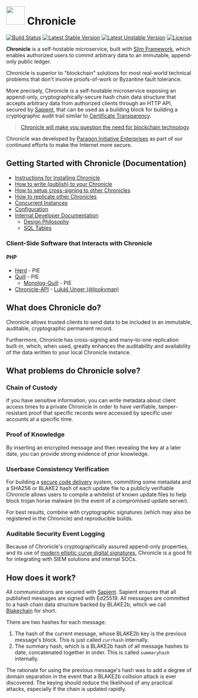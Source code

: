<h1 id="chronicle"><img src="https://paragonie.com/static/images/chronicle-logo.svg" width="50" /> Chronicle</h1>

[![Build Status](https://travis-ci.org/paragonie/chronicle.svg?branch=master)](https://travis-ci.org/paragonie/chronicle)
[![Latest Stable Version](https://poser.pugx.org/paragonie/chronicle/v/stable)](https://packagist.org/packages/paragonie/chronicle)
[![Latest Unstable Version](https://poser.pugx.org/paragonie/chronicle/v/unstable)](https://packagist.org/packages/paragonie/chronicle)
[![License](https://poser.pugx.org/paragonie/chronicle/license)](https://packagist.org/packages/paragonie/chronicle)

**Chronicle** is a self-hostable microservice, built with [Slim Framework](https://www.slimframework.com),
which enables authorized users to commit arbitrary data to an immutable,
append-only public ledger.

Chronicle is superior to "blockchain" solutions for most real-world
technical problems that don't involve proofs-of-work or Byzantine fault
tolerance.

More precisely, Chronicle is a self-hostable microservice exposing an append-only,
cryptographically-secure hash chain data structure that accepts arbitrary
data from authorized clients through an HTTP API, secured by [Sapient](https://github.com/paragonie/sapient),
that can be used as a building block for building a cryptographic audit trail
similar to [Certificate Transparency](https://www.certificate-transparency.org/).

> [Chronicle will make you question the need for blockchain technology](https://paragonie.com/blog/2017/07/chronicle-will-make-you-question-need-for-blockchain-technology).

Chronicle was developed by [Paragon Initiative Enterprises](https://paragonie.com)
as part of our continued efforts to make the Internet more secure.

## Getting Started with Chronicle (Documentation)

* [Instructions for Installing Chronicle](docs/01-setup.md)
* [How to write (publish) to your  Chronicle](docs/02-publish.md)
* [How to setup cross-signing to other Chronicles](docs/03-cross-signing.md)
* [How to replicate other Chronicles](docs/04-replication.md)
* [Concurrent Instances](docs/05-instances.md)
* [Configuration](docs/06-config.md)
* [Internal Developer Documentation](docs/internals)
    * [Design Philosophy](docs/internals/01-design-philosophy.md)
    * [SQL Tables](docs/internals/02-sql-tables.md)

### Client-Side Software that Interacts with Chronicle

#### PHP

* [Herd](https://github.com/paragonie/herd) - PIE
* [Quill](https://github.com/paragonie/quill) - PIE
  * [Monolog-Quill](https://github.com/paragonie/monolog-quill) - PIE
* [Chronicle-API](https://github.com/lookyman/chronicle-api) - 
  [Lukáš Unger (@lookyman)](https://github.com/lookyman) 

## What does Chronicle do?

Chronicle allows trusted clients to send data to be included in an immutable,
auditable, cryptographic permanent record.

Furthermore, Chronicle has cross-signing and many-to-one replication built-in,
which, when used, greatly enhances the auditability and availability of the
data written to your local Chronicle instance.

## What problems do Chronicle solve?

### Chain of Custody

If you have sensitive information, you can write metadata about client access
times to a private Chronicle in order to have verifiable, tamper-resistant
proof that specific records were accessed by specific user accounts at a
specific time.

### Proof of Knowledge

By inserting an encrypted message and then revealing the key at a later date,
you can provide strong evidence of prior knowledge.

### Userbase Consistency Verification

For building a [secure code delivery](https://defuse.ca/triangle-of-secure-code-delivery.htm) system,
committing some metadata and a SHA256 or BLAKE2 hash of each update file to
a publicly verifiable Chronicle allows users to compile a whitelist of known
update files to help block trojan horse malware (in the event of a compromised
update server).

For best results, combine with cryptographic signatures (which may also be
registered in the Chronicle) and reproducible builds.

### Auditable Security Event Logging

Because of Chronicle's cryptographically assured append-only properties, and
its use of [modern elliptic curve digital signatures](https://ed25519.cr.yp.to/),
Chronicle is a good fit for integrating with SIEM solutions and internal SOCs.

## How does it work?

All communications are secured with [Sapient](https://github.com/paragonie/sapient).
Sapient ensures that all published messages are signed with Ed25519. All messages
are committed to a hash chain data structure backed by BLAKE2b, which we call
[Blakechain](https://github.com/paragonie/blakechain) for short.

There are two hashes for each message:

1. The hash of the current message, whose BLAKE2b key is the previous message's
   block. This is just called `currhash` internally.
2. The summary hash, which is a BLAKE2b hash of all message hashes to date,
   concatenated together in order. This is called `summaryhash` internally.

The rationale for using the previous message's hash was to add a degree of domain
separation in the event that a BLAKE2b collision attack is ever discovered. The
keying should reduce the likelihood of any practical attacks, especially if the
chain is updated rapidly.
